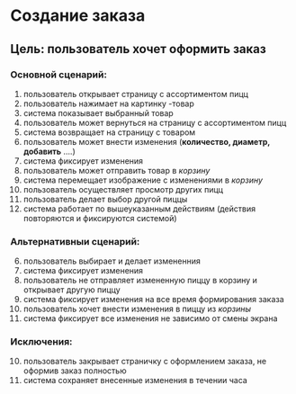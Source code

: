 
# Создание заказа
## Цель: пользователь хочет оформить заказ
### Основной сценарий:
1.	пользователь открывает страницу с ассортиментом пицц 
2.	пользователь нажимает на картинку -товар
3.	система показывает выбранный товар
4.	пользователь может вернуться на страницу с ассортиментом пицц
5.	система возвращает на страницу с товаром
6.	пользователь может внести изменения (**количество, диаметр, добавить** ….)
7.	система фиксирует изменения
8.	пользователь может отправить товар в *корзину*
9.	система перемещает изображение с изменениями в *корзину*
10.	пользователь осуществляет просмотр других пицц
11.	пользователь делает выбор другой пиццы 
12.	система работает по вышеуказанным действиям (действия повторяются и фиксируются системой)
### Альтернативныи сценарий:
6. пользователь выбирает и делает измененния
7. система фиксирует изменения
8. пользователь не отправляет измененную пиццу в корзину и открывает другую пиццу
9. система фиксирует изменения на все время формирования заказа
10. пользователь хочет внести изменения в пиццу из *корзины*
11. система фиксирует все изменения не зависимо от смены экрана

### Исключения:
10. пользователь закрывает страничку с оформлением заказа, не оформив заказ полностью
11. система сохраняет внесенные изменения в течении часа 


